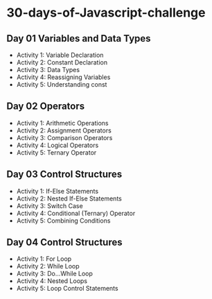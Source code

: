 # 30-days-of-Javascript-challenge

## Day 01 Variables and Data Types

- Activity 1: Variable Declaration
- Activity 2: Constant Declaration
- Activity 3: Data Types
- Activity 4: Reassigning Variables
- Activity 5: Understanding const

## Day 02 Operators

- Activity 1: Arithmetic Operations
- Activity 2: Assignment Operators
- Activity 3: Comparison Operators
- Activity 4: Logical Operators
- Activity 5: Ternary Operator

## Day 03 Control Structures

- Activity 1: If-Else Statements
- Activity 2: Nested If-Else Statements
- Activity 3: Switch Case
- Activity 4: Conditional (Ternary) Operator
- Activity 5: Combining Conditions

## Day 04 Control Structures

- Activity 1: For Loop
- Activity 2: While Loop
- Activity 3: Do...While Loop
- Activity 4: Nested Loops
- Activity 5: Loop Control Statements
